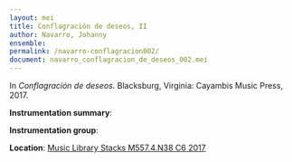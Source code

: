 ```yaml
---
layout: mei
title: Conflagración de deseos, II
author: Navarro, Johanny
ensemble:
permalink: /navarro-conflagracion002/
document: navarro_conflagracion_de_deseos_002.mei
---
```


In *Conflagración de deseos.* Blacksburg, Virginia: Cayambis Music Press, 2017.

**Instrumentation summary**: 

**Instrumentation group**: 

**Location**: <a href="https://tufts-primo.hosted.exlibrisgroup.com/permalink/f/bnf7qa/01TUN_ALMA21283209240003851" target="_blank">Music Library Stacks M557.4.N38 C6 2017</a>
